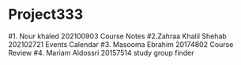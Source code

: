 # Project333
#1. Nour khaled 202100903 Course Notes 
#2.Zahraa Khalil Shehab 202102721 Events Calendar
#3. Masooma Ebrahim 20174802 Course Review 
#4. Mariam Aldossri   20157514
study group finder

